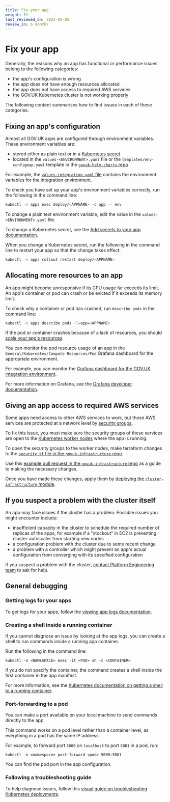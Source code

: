 ```yaml
---
title: Fix your app
weight: 51
last_reviewed_on: 2023-01-05
review_in: 6 months
---
```


# Fix your app

Generally, the reasons why an app has functional or performance issues belong to the following categories:

- the app's configuration is wrong
- the app does not have enough resources allocated
- the app does not have access to required AWS services
- the GOV.UK Kubernetes cluster is not working properly

The following content summarises how to find issues in each of these categories.

## Fixing an app's configuration

Almost all GOV.UK apps are configured through environment variables. These environment variables are:

- stored either as plain text or in a [Kubernetes secret](https://kubernetes.io/docs/concepts/configuration/secret/)
- located in the `values-<ENVIRONMENT>.yaml` file or the `templates/env-configmap.yaml` template in the [`govuk-helm-charts` repo](https://github.com/alphagov/govuk-helm-charts)

For example, the [`values-integration.yaml` file](https://github.com/alphagov/govuk-helm-charts/blob/main/charts/app-config/values-integration.yaml) contains the environment variables for the integration environment.

To check you have set up your app's environment variables correctly, run the following in the command line:

```sh
kubectl -n apps exec deploy/<APPNAME> -c app -- env
```

To change a plain text environment variable, edit the value in the `values-<ENVIRONMENT>.yaml` file.

To change a Kubernetes secret, see the [Add secrets to your app documentation](https://govuk-k8s-user-docs.publishing.service.gov.uk/manage-app/manage-secrets).

When you change a Kubernetes secret, run the following in the command line to restart your app so that the change takes effect:

```sh
kubectl -n apps rollout restart deploy/<APPNAME>
```

## Allocating more resources to an app

An app might become unresponsive if its CPU usage far exceeds its limit. An app's container or pod can crash or be evicted if it exceeds its memory limit.

To check why a container or pod has crashed, run `describe pods` in the command line:

```sh
kubectl -n apps describe pods -l=app=<APPNAME>
```

If the pod or container crashes because of a lack of resources, you should [scale your app's resources](https://govuk-k8s-user-docs.publishing.service.gov.uk/manage-app/scale-app/).

You can monitor the pod resource usage of an app in the `General/Kubernetes/Compute Resources/Pod` Grafana dashboard for the appropriate environment.

For example, you can monitor the [Grafana dashboard for the GOV.UK integration environment](https://grafana.eks.integration.govuk.digital/).

For more information on Grafana, see the [Grafana developer documentation](https://docs.publishing.service.gov.uk/manual/grafana.html).

## Giving an app access to required AWS services

Some apps need access to other AWS services to work, but those AWS services are protected at a network level by [security groups](https://docs.aws.amazon.com/vpc/latest/userguide/VPC_SecurityGroups.html).

To fix this issue, you must make sure the security groups of these services are open to the [Kubernetes worker nodes](https://kubernetes.io/docs/concepts/architecture/nodes/) where the app is running.

To open the security groups to the worker nodes, make terraform changes to the [`security.tf` file in the `govuk-infrastructure` repo](https://github.com/alphagov/govuk-infrastructure/blob/main/terraform/deployments/govuk-publishing-infrastructure/security.tf).

Use this [example pull request in the `govuk-infrastructure` repo](https://github.com/alphagov/govuk-infrastructure/pull/584/files) as a guide to making the necessary changes.

Once you have made these changes, apply them by [deploying the `cluster-infrastructure` module](https://govuk-k8s-user-docs.publishing.service.gov.uk/manage-app/create-new-env/#2-deploy-the-cluster-infrastructure-module).

## If you suspect a problem with the cluster itself

An app may face issues if the cluster has a problem. Possible issues you might encounter include:

- insufficient capacity in the cluster to schedule the required number of replicas of the apps, for example if a "stockout" in EC2 is preventing cluster-autoscaler from starting new nodes
- a configuration problem with the cluster due to some recent change
- a problem with a controller which might prevent an app's actual configuration from converging with its specified configuration

If you suspect a problem with the cluster, [contact Platform Engineering team](/contact-platform-engineering-team.html) to ask for help.

## General debugging

### Getting logs for your apps

To get logs for your apps, follow the [viewing app logs documentation](/manage-app/get-app-info/#view-app-logs).

### Creating a shell inside a running container

If you cannot diagnose an issue by looking at the app logs, you can create a shell to run commands inside a running app container.

Run the following in the command line:

```
kubectl -n <NAMESPACE> exec -it <POD> sh -c <CONTAINER>
```

If you do not specify the container, the command creates a shell inside the first container in the app manifest.

For more information, see the [Kubernetes documentation on getting a shell to a running container](https://kubernetes.io/docs/tasks/debug-application-cluster/get-shell-running-container/).

### Port-forwarding to a pod

You can make a port available on your local machine to send commands directly to the app.

This command works on a pod level rather than a container level, as everything in a pod has the same IP address.

For example, to forward port `5000` on `localhost` to port `5001` in a pod, run:

```
kubectl -n <namespace> port-forward <pod> 5000:5001
```

You can find the pod port in the app configuration.

### Following a troubleshooting guide

To help diagnose issues, follow this [visual guide on troubleshooting Kubernetes deployments](https://learnk8s.io/troubleshooting-deployments).

